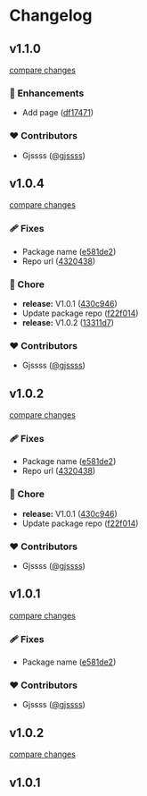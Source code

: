 # Changelog


## v1.1.0

[compare changes](https://github.com/gjssss/blog-plugins/compare/v1.0.4...v1.1.0)

### 🚀 Enhancements

- Add page ([df17471](https://github.com/gjssss/blog-plugins/commit/df17471))

### ❤️ Contributors

- Gjssss ([@gjssss](http://github.com/gjssss))

## v1.0.4

[compare changes](https://github.com/gjssss/blog-plugins/compare/v1.0.2...v1.0.4)

### 🩹 Fixes

- Package name ([e581de2](https://github.com/gjssss/blog-plugins/commit/e581de2))
- Repo url ([4320438](https://github.com/gjssss/blog-plugins/commit/4320438))

### 🏡 Chore

- **release:** V1.0.1 ([430c946](https://github.com/gjssss/blog-plugins/commit/430c946))
- Update package repo ([f22f014](https://github.com/gjssss/blog-plugins/commit/f22f014))
- **release:** V1.0.2 ([13311d7](https://github.com/gjssss/blog-plugins/commit/13311d7))

### ❤️ Contributors

- Gjssss ([@gjssss](http://github.com/gjssss))

## v1.0.2

[compare changes](https://github.com/gjssss/blog-plugins/compare/v1.0.2...v1.0.2)

### 🩹 Fixes

- Package name ([e581de2](https://github.com/gjssss/blog-plugins/commit/e581de2))
- Repo url ([4320438](https://github.com/gjssss/blog-plugins/commit/4320438))

### 🏡 Chore

- **release:** V1.0.1 ([430c946](https://github.com/gjssss/blog-plugins/commit/430c946))
- Update package repo ([f22f014](https://github.com/gjssss/blog-plugins/commit/f22f014))

### ❤️ Contributors

- Gjssss ([@gjssss](http://github.com/gjssss))

## v1.0.1

[compare changes](https://github.com/gjssss/blog-plugins/compare/v1.0.2...v1.0.1)

### 🩹 Fixes

- Package name ([e581de2](https://github.com/gjssss/blog-plugins/commit/e581de2))

### ❤️ Contributors

- Gjssss ([@gjssss](http://github.com/gjssss))

## v1.0.2

[compare changes](https://undefined/undefined/compare/v1.0.1...v1.0.2)

## v1.0.1

